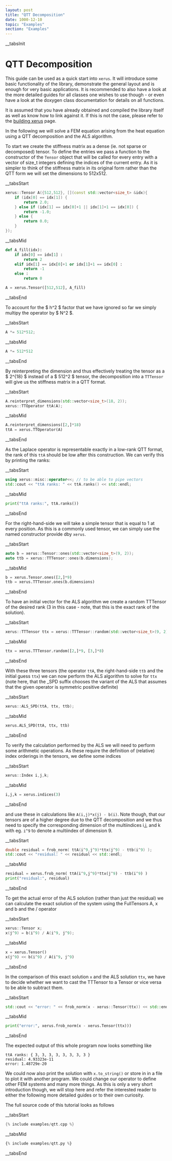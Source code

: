 ```yaml
---
layout: post
title: "QTT Decomposition"
date: 1000-12-10
topic: "Examples"
section: "Examples"
---
```

__tabsInit
# QTT Decomposition

This guide can be used as a quick start into `xerus`. It will introduce some basic functionality of the library,
demonstrate the general layout and is enough for very basic applications. It is recommended to also have a look
at the more detailed guides for all classes one wishes to use though - or even have a look at the doxygen class documentation for details on all functions.

It is assumed that you have already obtained and compiled the library itself as well as know how to link against it.
If this is not the case, please refer to the [building xerus](/building_xerus) page.

In the following we will solve a FEM equation arising from the heat equation using a QTT decomposition and the ALS algorithm.

To start we create the stiffness matrix as a dense (ie. not sparse or decomposed) tensor.
To define the entries we pass a function to the constructor of the `Tensor` object that will be
called for every entry with a vector of size_t integers defining the indices of the current entry.
As it is simpler to think of the stiffness matrix in its original form rather than the QTT form we will 
set the dimensions to 512x512.

__tabsStart
~~~ cpp
xerus::Tensor A({512,512}, [](const std::vector<size_t> &idx){
	if (idx[0] == idx[1]) {
		return 2.0;
	} else if (idx[1] == idx[0]+1 || idx[1]+1 == idx[0]) {
		return -1.0;
	} else {
		return 0.0;
	}
});
~~~
__tabsMid
~~~ python
def A_fill(idx):
	if idx[0] == idx[1] :
		return 2
	elif idx[1] == idx[0]+1 or idx[1]+1 == idx[0] :
		return -1
	else :
		return 0

A = xerus.Tensor([512,512], A_fill)
~~~
__tabsEnd

To account for the $ h^2 $ factor that we have ignored so far we simply multipy the operator by $ N^2 $.

__tabsStart
~~~ cpp
A *= 512*512;
~~~
__tabsMid
~~~ python
A *= 512*512
~~~
__tabsEnd

By reinterpreting the dimension and thus effectively treating the tensor as a $ 2^{18} $ instead of a $ 512^2 $ tensor,
the decomposition into a `TTTensor` will give us the stiffness matrix in a QTT format.

__tabsStart
~~~ cpp
A.reinterpret_dimensions(std::vector<size_t>(18, 2));
xerus::TTOperator ttA(A);
~~~
__tabsMid
~~~ python
A.reinterpret_dimensions([2,]*18)
ttA = xerus.TTOperator(A)
~~~
__tabsEnd

As the Laplace operator is representable exactly in a low-rank QTT format, the rank of this `ttA` should be low after this construction.
We can verify this by printing the ranks:

__tabsStart
~~~ cpp
using xerus::misc::operator<<; // to be able to pipe vectors
std::cout << "ttA ranks: " << ttA.ranks() << std::endl;
~~~
__tabsMid
~~~ python
print("ttA ranks:", ttA.ranks())
~~~
__tabsEnd

For the right-hand-side we will take a simple tensor that is equal to 1 at every position. As this is a commonly used tensor,
we can simply use the named constructor provide dby `xerus`.

__tabsStart
~~~ cpp
auto b = xerus::Tensor::ones(std::vector<size_t>(9, 2));
auto ttb = xerus::TTTensor::ones(b.dimensions);
~~~
__tabsMid
~~~ python
b = xerus.Tensor.ones([2,]*9)
ttb = xerus.TTTensor.ones(b.dimensions)
~~~
__tabsEnd

To have an initial vector for the ALS algorithm we create a random TTTensor of the desired rank 
(3 in this case - note, that this is the exact rank of the solution).

__tabsStart
~~~ cpp
xerus::TTTensor ttx = xerus::TTTensor::random(std::vector<size_t>(9, 2), std::vector<size_t>(8, 3));
~~~
__tabsMid
~~~ python
ttx = xerus.TTTensor.random([2,]*9, [3,]*8)
~~~
__tabsEnd

With these three tensors (the operator `ttA`, the right-hand-side `ttb` and the initial guess `ttx`)
we can now perform the ALS algorithm to solve for `ttx` (note here, that the _SPD suffix chooses the variant of the ALS
that assumes that the given operator is symmetric positive definite)

__tabsStart
~~~ cpp
xerus::ALS_SPD(ttA, ttx, ttb);
~~~
__tabsMid
~~~ python
xerus.ALS_SPD(ttA, ttx, ttb)
~~~
__tabsEnd

To verify the calculation performed by the ALS we will need to perform some arithmetic operations. 
As these require the definition of (relative) index orderings in the tensors, we define some indices

__tabsStart
~~~ cpp
xerus::Index i,j,k;
~~~
__tabsMid
~~~ python
i,j,k = xerus.indices(3)
~~~
__tabsEnd

and use these in calculations like `A(i,j)*x(j) - b(i)`. Note though, that our tensors are of a higher
degree due to the QTT decomposition and we thus need to specify the corresponding dimension of the
multiindices i,j, and k with eg. `i^9` to denote a multiindex of dimension 9.

__tabsStart
~~~ cpp
double residual = frob_norm( ttA(i^9,j^9)*ttx(j^9) - ttb(i^9) );
std::cout << "residual: " << residual << std::endl;
~~~
__tabsMid
~~~ python
residual = xerus.frob_norm( ttA(i^9,j^9)*ttx(j^9) - ttb(i^9) )
print("residual:", residual)
~~~
__tabsEnd

To get the actual error of the ALS solution (rather than just the residual) we can calculate the exact solution
of the system using the FullTensors A, x and b and the / operator

__tabsStart
~~~ cpp
xerus::Tensor x;
x(j^9) = b(i^9) / A(i^9, j^9);
~~~
__tabsMid
~~~ python
x = xerus.Tensor()
x(j^9) << b(i^9) / A(i^9, j^9)
~~~
__tabsEnd

In the comparison of this exact solution `x` and the ALS solution `ttx`, we have to decide whether we want to cast
the TTTensor to a Tensor or vice versa to be able to subtract them.

__tabsStart
~~~ cpp
std::cout << "error: " << frob_norm(x - xerus::Tensor(ttx)) << std::endl;
~~~
__tabsMid
~~~ python
print("error:", xerus.frob_norm(x - xerus.Tensor(ttx)))
~~~
__tabsEnd

The expected output of this whole program now looks something like
~~~
ttA ranks: { 3, 3, 3, 3, 3, 3, 3, 3 }
residual: 4.93323e-11
error: 1.48729e-20
~~~

We could now also print the solution with `x.to_string()` or store in in a file to plot it with another program.
We could change our operator to define other FEM systems and many more things. As this is only a very short
introduction though, we will stop here and refer the interested reader to either the following more detailed guides or
to their own curiosity.


The full source code of this tutorial looks as follows

__tabsStart
~~~ cpp
{% include examples/qtt.cpp %}
~~~
__tabsMid
~~~ python
{% include examples/qtt.py %}
~~~
__tabsEnd

